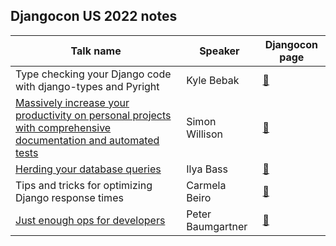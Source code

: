 ## Djangocon US 2022 notes


| Talk name  | Speaker | Djangocon page |
| ------------- | ------------- | ------------- |
| Type checking your Django code with django-types and Pyright  | Kyle Bebak  | [🔗](https://2022.djangocon.us/talks/type-checking-your-django-code-with-and/) |
| [Massively increase your productivity on personal projects with comprehensive documentation and automated tests](notes/massively-increase-your-productivity-on-personal-projects-with-comprehensive-documentation-and-automated-tests.md)  | Simon Willison  | [🔗](https://2022.djangocon.us/talks/massively-increase-your-productivity-on/) |
| [Herding your database queries](notes/herding-your-database-queries.md) | Ilya Bass | [🔗](https://2022.djangocon.us/talks/herding-your-database-queries-diagnosing/) |
| Tips and tricks for optimizing Django response times | Carmela Beiro | [🔗](https://2022.djangocon.us/talks/tips-and-tricks-for-optimizing-django/) |
| [Just enough ops for developers](notes/just-enough-ops-for-developers.md) | Peter Baumgartner | [🔗](https://2022.djangocon.us/talks/just-enough-ops-for-developers/) |
